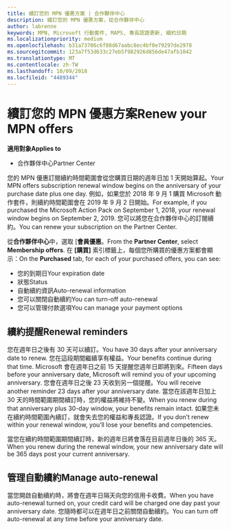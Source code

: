 ```yaml
---
title: 續訂您的 MPN 優惠方案 | 合作夥伴中心
description: 續訂您的 MPN 優惠方案，從合作夥伴中心
author: labrenne
keywords: MPN, Microsoft 行動套件, MAPS, 專長認證更新, 續約日期
ms.localizationpriority: medium
ms.openlocfilehash: b31a73706c6f88d67aabc8ec4bf0e79297de2978
ms.sourcegitcommit: 123a7f53d633c27eb5f982926d856de47afb1042
ms.translationtype: MT
ms.contentlocale: zh-TW
ms.lasthandoff: 10/09/2018
ms.locfileid: "4489344"
---
```

# <a name="renew-your-mpn-offers"></a><span data-ttu-id="b5cdc-104">續訂您的 MPN 優惠方案</span><span class="sxs-lookup"><span data-stu-id="b5cdc-104">Renew your MPN offers</span></span>

**<span data-ttu-id="b5cdc-105">適用對象</span><span class="sxs-lookup"><span data-stu-id="b5cdc-105">Applies to</span></span>**

- <span data-ttu-id="b5cdc-106">合作夥伴中心</span><span class="sxs-lookup"><span data-stu-id="b5cdc-106">Partner Center</span></span>

<span data-ttu-id="b5cdc-107">您的 MPN 優惠訂閱續約時間範圍會從您購買日期的週年日加 1 天開始算起。</span><span class="sxs-lookup"><span data-stu-id="b5cdc-107">Your MPN offers subscription renewal window begins on the anniversary of your purchase date plus one day.</span></span> <span data-ttu-id="b5cdc-108">例如，如果您於 2018 年 9 月 1 購買 Microsoft 動作套件，則續約時間範圍會在 2019 年 9 月 2 日開始。</span><span class="sxs-lookup"><span data-stu-id="b5cdc-108">For example, if you purchased the Microsoft Action Pack on September 1, 2018, your renewal window begins on September 2, 2019.</span></span> <span data-ttu-id="b5cdc-109">您可以將您在合作夥伴中心的訂閱續約。</span><span class="sxs-lookup"><span data-stu-id="b5cdc-109">You can renew your subscription on the Partner Center.</span></span>

<span data-ttu-id="b5cdc-110">從**合作夥伴中心**中，選取 [**會員優惠**。</span><span class="sxs-lookup"><span data-stu-id="b5cdc-110">From the **Partner Center**, select **Membership offers**.</span></span>
<span data-ttu-id="b5cdc-111">在 **\[購買\]** 索引標籤上，每個您所購買的優惠方案都會顯示：</span><span class="sxs-lookup"><span data-stu-id="b5cdc-111">On the **Purchased** tab, for each of your purchased offers, you can see:</span></span>

- <span data-ttu-id="b5cdc-112">您的到期日</span><span class="sxs-lookup"><span data-stu-id="b5cdc-112">Your expiration date</span></span>
- <span data-ttu-id="b5cdc-113">狀態</span><span class="sxs-lookup"><span data-stu-id="b5cdc-113">Status</span></span>
- <span data-ttu-id="b5cdc-114">自動續約資訊</span><span class="sxs-lookup"><span data-stu-id="b5cdc-114">Auto-renewal information</span></span>
- <span data-ttu-id="b5cdc-115">您可以關閉自動續約</span><span class="sxs-lookup"><span data-stu-id="b5cdc-115">You can turn-off auto-renewal</span></span>
- <span data-ttu-id="b5cdc-116">您可以管理付款選項</span><span class="sxs-lookup"><span data-stu-id="b5cdc-116">You can manage your payment options</span></span>

## <a name="renewal-reminders"></a><span data-ttu-id="b5cdc-117">續約提醒</span><span class="sxs-lookup"><span data-stu-id="b5cdc-117">Renewal reminders</span></span>

<span data-ttu-id="b5cdc-118">您在週年日之後有 30 天可以續訂。</span><span class="sxs-lookup"><span data-stu-id="b5cdc-118">You have 30 days after your anniversary date to renew.</span></span> <span data-ttu-id="b5cdc-119">您在這段期間繼續享有權益。</span><span class="sxs-lookup"><span data-stu-id="b5cdc-119">Your benefits continue during that time.</span></span> <span data-ttu-id="b5cdc-120">Microsoft 會在週年日之前 15 天提醒您週年日即將到來。</span><span class="sxs-lookup"><span data-stu-id="b5cdc-120">Fifteen days before your anniversary date, Microsoft will remind you of your upcoming anniversary.</span></span> <span data-ttu-id="b5cdc-121">您會在週年日之後 23 天收到另一個提醒。</span><span class="sxs-lookup"><span data-stu-id="b5cdc-121">You will receive another reminder 23 days after your anniversary date.</span></span> <span data-ttu-id="b5cdc-122">當您在該週年日加上 30 天的時間範圍期間續訂時，您的權益將維持不變。</span><span class="sxs-lookup"><span data-stu-id="b5cdc-122">When you renew during that anniversary plus 30-day window, your benefits remain intact.</span></span> <span data-ttu-id="b5cdc-123">如果您未在續約時間範圍內續訂，就會失去您的權益和專長認證。</span><span class="sxs-lookup"><span data-stu-id="b5cdc-123">If you don’t renew within your renewal window, you’ll lose your benefits and competencies.</span></span>

<span data-ttu-id="b5cdc-124">當您在續約時間範圍期間續訂時，新的週年日將會落在目前週年日後的 365 天。</span><span class="sxs-lookup"><span data-stu-id="b5cdc-124">When you renew during the renewal window, your new anniversary date will be 365 days post your current anniversary.</span></span>

## <a name="manage-auto-renewal"></a><span data-ttu-id="b5cdc-125">管理自動續約</span><span class="sxs-lookup"><span data-stu-id="b5cdc-125">Manage auto-renewal</span></span>

<span data-ttu-id="b5cdc-126">當您開啟自動續約時，將會在週年日隔天向您的信用卡收費。</span><span class="sxs-lookup"><span data-stu-id="b5cdc-126">When you have auto-renewal turned on, your credit card will be charged one day past your anniversary date.</span></span> <span data-ttu-id="b5cdc-127">您隨時都可以在週年日之前關閉自動續約。</span><span class="sxs-lookup"><span data-stu-id="b5cdc-127">You can turn off auto-renewal at any time before your anniversary date.</span></span>
